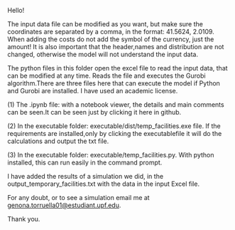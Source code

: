 Hello!

The input data file can be modified as you want, but make sure the coordinates are separated by a comma, in the format: 41.5624, 2.0109. When adding the costs do not add the symbol of the currency, just the amount! It is also important that the header,names and distribution are not changed, otherwise the model will not understand the input data.

The python files in this folder open the excel file to read the input data, that can be modified at any time. Reads the file and executes the Gurobi algorithm.There are three
files here that can execute the model if Python and Gurobi are installed. I have used an academic license. 

(1) The .ipynb file: with a notebook viewer, the details and main comments can be seen.It can be seen just by clicking it here in github.

(2) In the executable folder: executable/dist/temp_facilities.exe file. If the requirements 
are installed,only by clicking the executablefile it will do the calculations and output the
txt file.

(3) In the executable folder: executable/temp_facilities.py. With python installed, this can 
run easily in the command prompt.

I have added the results of a simulation we did, in the output_temporary_facilities.txt with the data in the input Excel file.

For any doubt, or to see a simulation email me at genona.torruella01@estudiant.upf.edu.

Thank you.
